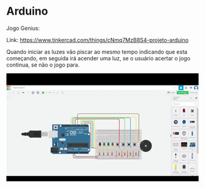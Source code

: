 # Arduino

Jogo Genius: 

Link: https://www.tinkercad.com/things/cNmq7MzB8S4-projeto-arduino

Quando iniciar as luzes vão piscar ao mesmo tempo indicando que esta começando, em seguida irá acender uma luz, se o usuário acertar o jogo continua, se não o jogo para.


<img width="1080" src="src/assets/Projeto Arduino ‐ Feito com o Clipchamp.gif">
